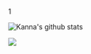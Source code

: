 
1
	
![Kanna's github stats](https://github-readme-stats.vercel.app/api?username=TsujiEisho)

<img src="https://grass-graph.moshimo.works/images/TsujiEisho.png">

